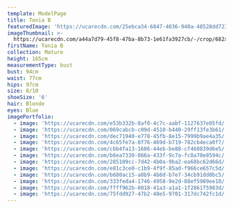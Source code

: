 ```yaml
---
template: ModelPage
title: Tonia B
featuredImage: 'https://ucarecdn.com/25ebca34-6847-4036-940a-48528dd7234e/'
imageThumbnail: >-
  https://ucarecdn.com/a44a7d79-45f8-47ba-8b73-1e61fa3927cb/-/crop/682x898/1475,115/-/preview/
firstName: Tonia B
collection: Mature
height: 165cm
measurementType: bust
bust: 94cm
waist: 77cm
hips: 97cm
size: 8/10
shoeSize: '6'
hair: Blonde
eyes: Blue
imagePortfolio:
  - image: 'https://ucarecdn.com/e53b332b-8af0-4c7c-aabf-1127637e05fd/'
  - image: 'https://ucarecdn.com/069cabcb-c09d-4510-b440-29ff13fe3b61/'
  - image: 'https://ucarecdn.com/dec71940-e778-45fb-8e15-7999b9ae4a35/'
  - image: 'https://ucarecdn.com/4c65fe7a-8f76-469d-b719-782cb4eca0f7/'
  - image: 'https://ucarecdn.com/cbb4fa13-1686-44eb-be88-cf460839d6e5/'
  - image: 'https://ucarecdn.com/b6ea7330-866a-433f-9c7a-fc8a70e8594c/'
  - image: 'https://ucarecdn.com/285109cc-7d42-4b0a-9ba2-ea68bc62d66d/'
  - image: 'https://ucarecdn.com/e81c3ce0-c1b9-4f9f-85ad-f966ce657c5d/'
  - image: 'https://ucarecdn.com/b680ac15-a0b9-4b8d-b7e7-34cb91dd0bc5/'
  - image: 'https://ucarecdn.com/333feda4-1746-4958-9e2d-88ef5989ee18/'
  - image: 'https://ucarecdn.com/ffff962b-0018-41a3-a1a1-1f2861f5983d/'
  - image: 'https://ucarecdn.com/75fdd927-47b2-48e5-9701-317dc742fc1d/'
---
```


